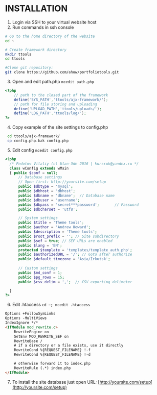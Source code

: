 # INSTALLATION
1. Login via SSH to your virtual website host
2. Run commands in ssh console
``` bash
# Go to the home directory of the website
cd ~

# Create framework directory
mkdir ttools
cd ttools

#Clone git repository:
git clone https://github.com/ahow/portfoliotools.git
```
3. Open and edit path.php `mcedit path.php`
``` php
<?php
    // path to the closed part of the framework
    define('SYS_PATH','ttools/ajx-framework/');
    // path for file storing and uploading
    define('UPLOAD_PATH','ttools/uploads/');
    define('LOG_PATH','ttools/log/');
?>
```
4. Copy example of the site settings to config.php 
``` bash
 cd ttools/ajx-framework/
 cp config.php.bak config.php
```
5. Edit config `mcedit config.php`
``` php
<?php
  /* Fedotov Vitaliy (c) Ulan-Ude 2016 | kursruk@yandex.ru */
  class wConfig extends wMain
  { public $conf = null;
      // Database settings
      // Open first: http://yoursite.com/setup
      public $dbtype = 'mysql';
      public $dbhost = 'dbhost';
      public $dbname = 'dbname';  // Database name
      public $dbuser = 'username';
      public $dbpass = 'secret***password';       // Password
      public $dbcharset = 'utf8';

      // System settings
      public $title = 'Theme tools';
      public $author = 'Andrew Howard';
      public $description = 'Theme tools';
      public $root_prefix = ''; // Site subdirectory
      public $sef = true; // SEF URLs are enabled
      public $lang = 'EN';
      protected $template = 'templates/template_auth.php';
      public $authorizedURL = '/'; // Goto after authorize
      public $default_timezone = 'Asia/Irkutsk';
            
      // Custom settings
      public $md_conf = 1;
      public $pg_rows = 15;
      public $csv_delim = ',';  // CSV exporting delimeter

  }
?>
```
6. Edit .htaccess `cd ~; mcedit .htaccess`
``` html
Options +FollowSymLinks
Options -MultiViews
IndexIgnore */*
<IfModule mod_rewrite.c>
    RewriteEngine on
    SetEnv MOD_REWRITE_SEF on
    RewriteBase /
    # if a directory or a file exists, use it directly
    RewriteCond %{REQUEST_FILENAME} !-f
    RewriteCond %{REQUEST_FILENAME} !-d

    # otherwise forward it to index.php
    RewriteRule (.*) index.php
</IfModule>
```
7. To install the site database just open URL: [http://yoursite.com/setup](http://yoursite.com/setup)
